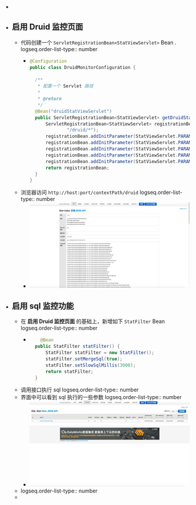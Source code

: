 -
- ## 启用 Druid 监控页面
	- 代码创建一个 `ServletRegistrationBean<StatViewServlet>` Bean .
	  logseq.order-list-type:: number
		- ``` java
		  @Configuration
		  public class DruidMonitorConfiguration {
		  
		  	/**
		  	 * 配置一个 Servlet 路径
		  	 *
		  	 * @return
		  	 */
		  	@Bean("druidStatViewServlet")
		  	public ServletRegistrationBean<StatViewServlet> getDruidStatViewServlet() {
		  		ServletRegistrationBean<StatViewServlet> registrationBean = new ServletRegistrationBean<>(new StatViewServlet(),
		  				"/druid/*");
		  		registrationBean.addInitParameter(StatViewServlet.PARAM_NAME_ALLOW, "127.0.0.1");
		  		registrationBean.addInitParameter(StatViewServlet.PARAM_NAME_DENY, "");
		  		registrationBean.addInitParameter(StatViewServlet.PARAM_NAME_USERNAME, "mastercom");
		  		registrationBean.addInitParameter(StatViewServlet.PARAM_NAME_PASSWORD, "mastercom");
		  		registrationBean.addInitParameter(StatViewServlet.PARAM_NAME_RESET_ENABLE, "true");
		  		return registrationBean;
		  	}
		  }
		  ```
	- 浏览器访问 `http://host:port/contextPath/druid`
	  logseq.order-list-type:: number
		- ![image.png](../assets/image_1705366891545_0.png)
- ## 启用 sql 监控功能
	- 在 **启用 Druid 监控页面** 的基础上，新增如下 `StatFilter` Bean
	  logseq.order-list-type:: number
		- ```java
		      @Bean
		  	public StatFilter statFilter() {
		  		StatFilter statFilter = new StatFilter();
		  		statFilter.setMergeSql(true);
		  		statFilter.setSlowSqlMillis(3000);
		  		return statFilter;
		  	}
		  ```
	- 调用接口执行 sql
	  logseq.order-list-type:: number
	- 界面中可以看到 sql 执行的一些参数
	  logseq.order-list-type:: number
		- ![image.png](../assets/image_1705370720290_0.png)
	- logseq.order-list-type:: number
	-